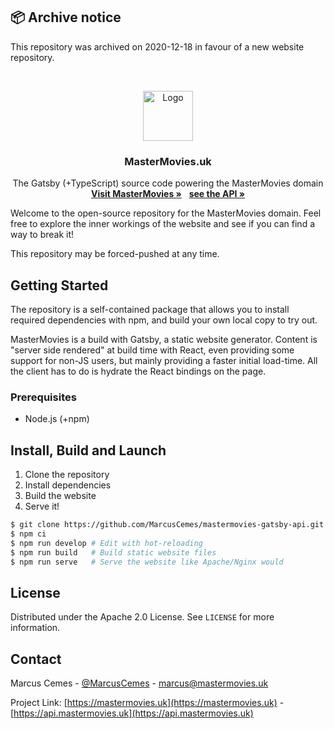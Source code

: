## 📦 Archive notice

This repository was archived on 2020-12-18 in favour of a new website repository.

<br />
<p align="center">
  <a href="https://mastermovies.uk">
    <img src="https://static.mastermovies.uk/logo/normal.png" alt="Logo" width="80" height="80">
  </a>

  <h3 align="center">MasterMovies.uk</h3>

  <p align="center">
    The Gatsby (+TypeScript) source code powering the MasterMovies domain
    <br />
    <a href="https://mastermovies.uk"><strong>Visit MasterMovies »</strong></a>
    &nbsp;
    <a href="https://github.com/MarcusCemes/mastermovies-gatsby-api"><strong>see the API »</strong></a>
  </p>
</p>

Welcome to the open-source repository for the MasterMovies domain. Feel free to explore the inner workings of the website and see if you can find a way to break it!

This repository may be forced-pushed at any time.

## Getting Started

The repository is a self-contained package that allows you to install required dependencies with npm, and build your own local copy to try out.

MasterMovies is a build with Gatsby, a static website generator. Content is "server side rendered" at build time with React, even providing some support for non-JS users, but mainly providing a faster initial load-time. All the client has to do is hydrate the React bindings on the page.

### Prerequisites

- Node.js (+npm)

## Install, Build and Launch

1. Clone the repository
2. Install dependencies
3. Build the website
4. Serve it!

```bash
$ git clone https://github.com/MarcusCemes/mastermovies-gatsby-api.git
$ npm ci
$ npm run develop # Edit with hot-reloading
$ npm run build   # Build static website files
$ npm run serve   # Serve the website like Apache/Nginx would
```

## License

Distributed under the Apache 2.0 License. See `LICENSE` for more information.

## Contact

Marcus Cemes - [@MarcusCemes](https://twitter.com/MarcusCemes) - marcus@mastermovies.uk

Project Link: [https://mastermovies.uk](https://mastermovies.uk) - [https://api.mastermovies.uk](https://api.mastermovies.uk)
